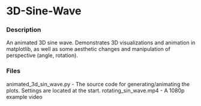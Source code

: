 # 3D-Sine-Wave

### Description

An animated 3D sine wave. Demonstrates 3D visualizations and animation in matplotlib, as well as some aesthetic changes and manipulation of perspective (angle, rotation).

### Files

animated_3d_sin_wave.py - The source code for generating/animating the plots. Settings are located at the start.
rotating_sin_wave.mp4 - A 1080p example video
